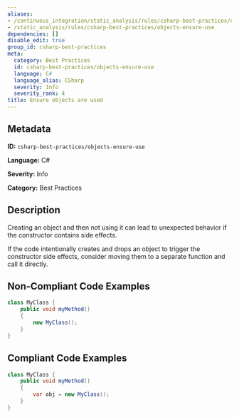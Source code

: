 ```yaml
---
aliases:
- /continuous_integration/static_analysis/rules/csharp-best-practices/objects-ensure-use
- /static_analysis/rules/csharp-best-practices/objects-ensure-use
dependencies: []
disable_edit: true
group_id: csharp-best-practices
meta:
  category: Best Practices
  id: csharp-best-practices/objects-ensure-use
  language: C#
  language_alias: CSharp
  severity: Info
  severity_rank: 4
title: Ensure objects are used
---
```

<!--  SOURCED FROM https://github.com/DataDog/datadog-static-analyzer-rule-docs -->


## Metadata
**ID:** `csharp-best-practices/objects-ensure-use`

**Language:** C#

**Severity:** Info

**Category:** Best Practices

## Description
Creating an object and then not using it can lead to unexpected behavior if the constructor contains side effects.

If the code intentionally creates and drops an object to trigger the constructor side effects, consider moving them to a separate function and call it directly.

## Non-Compliant Code Examples
```csharp
class MyClass {
    public void myMethod()
    {
        new MyClass();
    }
}

```

## Compliant Code Examples
```csharp
class MyClass {
    public void myMethod()
    {
        var obj = new MyClass();
    }
}

```
